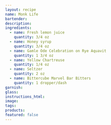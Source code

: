 ```yaml
---
layout: recipe
name: Monk Life
bartender:
description:
ingredients:
  - name: Fresh lemon juice
    quantity: 3/4 oz
  - name: Honey syrup
    quantity: 3/4 oz
  - name: Gamle Ode Celebration on Rye Aquavit
    quantity: 1 3/4 oz
  - name: Yellow Chartreuse
    quantity: 1/4 oz
  - name: Seltzer
    quantity: 2 oz
  - name: Bittercube Marvel Bar Bitters
    quantity: 1 dropper/dash
garnish:
glass:
instructions_html:
image:
tags:
products:
featured: false
---
```



